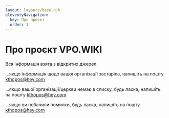 ```yaml
---
layout: layouts/base.njk
eleventyNavigation:
  key: Про проєкт
  order: 3
---
```

# Про проєкт VPO.WIKI

Вся інформація взята з відкритих джерел. 

...якщо інформація щодо вашої організації застаріла, напишіть на пошту kthopos@hey.com

...якщо вашої організації/церкви немає в списку, будь ласка, напишіть на пошту kthopos@hey.com

...якщо ви побачили помилки, будь ласка, напишіть на пошту kthopos@hey.com